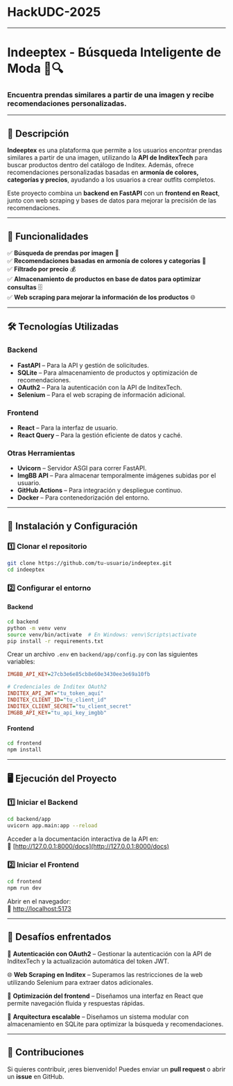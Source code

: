 # HackUDC-2025
---

# **Indeeptex - Búsqueda Inteligente de Moda** 👕🔍  

### Encuentra prendas similares a partir de una imagen y recibe recomendaciones personalizadas.  

---

## **📌 Descripción**  
**Indeeptex** es una plataforma que permite a los usuarios encontrar prendas similares a partir de una imagen, utilizando la **API de InditexTech** para buscar productos dentro del catálogo de Inditex. Además, ofrece recomendaciones personalizadas basadas en **armonía de colores, categorías y precios**, ayudando a los usuarios a crear outfits completos.  

Este proyecto combina un **backend en FastAPI** con un **frontend en React**, junto con web scraping y bases de datos para mejorar la precisión de las recomendaciones.  

---

## **🚀 Funcionalidades**  

✅ **Búsqueda de prendas por imagen** 📸  
✅ **Recomendaciones basadas en armonía de colores y categorías** 🎨  
✅ **Filtrado por precio** 💰  
✅ **Almacenamiento de productos en base de datos para optimizar consultas** 🗄️  
✅ **Web scraping para mejorar la información de los productos** 🌐  

---

## **🛠️ Tecnologías Utilizadas**  

### **Backend**  
- **FastAPI** – Para la API y gestión de solicitudes.  
- **SQLite** – Para almacenamiento de productos y optimización de recomendaciones.  
- **OAuth2** – Para la autenticación con la API de InditexTech.  
- **Selenium** – Para el web scraping de información adicional.  

### **Frontend**  
- **React** – Para la interfaz de usuario.  
- **React Query** – Para la gestión eficiente de datos y caché.  

### **Otras Herramientas**  
- **Uvicorn** – Servidor ASGI para correr FastAPI.  
- **ImgBB API** – Para almacenar temporalmente imágenes subidas por el usuario.  
- **GitHub Actions** – Para integración y despliegue continuo.  
- **Docker** – Para contenedorización del entorno.  

---

## **📌 Instalación y Configuración**  

### **1️⃣ Clonar el repositorio**  
```bash
git clone https://github.com/tu-usuario/indeeptex.git
cd indeeptex
```

### **2️⃣ Configurar el entorno**  

#### **Backend**  
```bash
cd backend
python -m venv venv
source venv/bin/activate  # En Windows: venv\Scripts\activate
pip install -r requirements.txt
```
Crear un archivo `.env` en `backend/app/config.py` con las siguientes variables:  
```ini
IMGBB_API_KEY=27cb3e6e85cb8e60e3430ee3e69a10fb

# Credenciales de Inditex OAuth2
INDITEX_API_JWT="tu_token_aquí"
INDITEX_CLIENT_ID="tu_client_id"
INDITEX_CLIENT_SECRET="tu_client_secret"
IMGBB_API_KEY="tu_api_key_imgbb"
```

#### **Frontend**  
```bash
cd frontend
npm install
```

---

## **🖥️ Ejecución del Proyecto**  

### **1️⃣ Iniciar el Backend**  
```bash
cd backend/app
uvicorn app.main:app --reload
```
Acceder a la documentación interactiva de la API en:  
📌 [http://127.0.0.1:8000/docs](http://127.0.0.1:8000/docs)  

### **2️⃣ Iniciar el Frontend**  
```bash
cd frontend
npm run dev
```
Abrir en el navegador:  
📌 [http://localhost:5173](http://localhost:5173)  

---

## **📌 Desafíos enfrentados**  
🔐 **Autenticación con OAuth2** – Gestionar la autenticación con la API de InditexTech y la actualización automática del token JWT.  

🌐 **Web Scraping en Inditex** – Superamos las restricciones de la web utilizando Selenium para extraer datos adicionales.  

📱 **Optimización del frontend** – Diseñamos una interfaz en React que permite navegación fluida y respuestas rápidas.  

📝 **Arquitectura escalable** – Diseñamos un sistema modular con almacenamiento en SQLite para optimizar la búsqueda y recomendaciones.  

---

## **🤝 Contribuciones**  
Si quieres contribuir, ¡eres bienvenido! Puedes enviar un **pull request** o abrir un **issue** en GitHub.  
